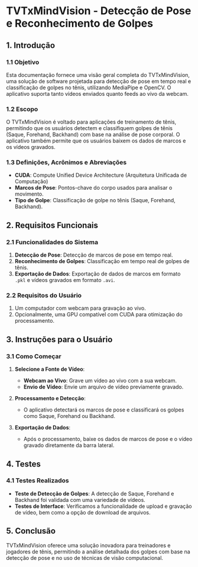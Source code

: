 # TVTxMindVision - Detecção de Pose e Reconhecimento de Golpes

## 1. Introdução

### 1.1 Objetivo
Esta documentação fornece uma visão geral completa do TVTxMindVision, uma solução de software projetada para detecção de pose em tempo real e classificação de golpes no tênis, utilizando MediaPipe e OpenCV. O aplicativo suporta tanto vídeos enviados quanto feeds ao vivo da webcam.

### 1.2 Escopo
O TVTxMindVision é voltado para aplicações de treinamento de tênis, permitindo que os usuários detectem e classifiquem golpes de tênis (Saque, Forehand, Backhand) com base na análise de pose corporal. O aplicativo também permite que os usuários baixem os dados de marcos e os vídeos gravados.

### 1.3 Definições, Acrônimos e Abreviações
- **CUDA**: Compute Unified Device Architecture (Arquitetura Unificada de Computação)
- **Marcos de Pose**: Pontos-chave do corpo usados para analisar o movimento.
- **Tipo de Golpe**: Classificação de golpe no tênis (Saque, Forehand, Backhand).

## 2. Requisitos Funcionais

### 2.1 Funcionalidades do Sistema
1. **Detecção de Pose**: Detecção de marcos de pose em tempo real.
2. **Reconhecimento de Golpes**: Classificação em tempo real de golpes de tênis.
3. **Exportação de Dados**: Exportação de dados de marcos em formato `.pkl` e vídeos gravados em formato `.avi`.

### 2.2 Requisitos do Usuário
1. Um computador com webcam para gravação ao vivo.
2. Opcionalmente, uma GPU compatível com CUDA para otimização do processamento.

## 3. Instruções para o Usuário

### 3.1 Como Começar
1. **Selecione a Fonte de Vídeo**:


   - **Webcam ao Vivo**: Grave um vídeo ao vivo com a sua webcam.
   - **Envio de Vídeo**: Envie um arquivo de vídeo previamente gravado.

2. **Processamento e Detecção**:
   - O aplicativo detectará os marcos de pose e classificará os golpes como Saque, Forehand ou Backhand.

3. **Exportação de Dados**:
   - Após o processamento, baixe os dados de marcos de pose e o vídeo gravado diretamente da barra lateral.

## 4. Testes

### 4.1 Testes Realizados
- **Teste de Detecção de Golpes**: A detecção de Saque, Forehand e Backhand foi validada com uma variedade de vídeos.
- **Testes de Interface**: Verificamos a funcionalidade de upload e gravação de vídeo, bem como a opção de download de arquivos.

## 5. Conclusão

TVTxMindVision oferece uma solução inovadora para treinadores e jogadores de tênis, permitindo a análise detalhada dos golpes com base na detecção de pose e no uso de técnicas de visão computacional.